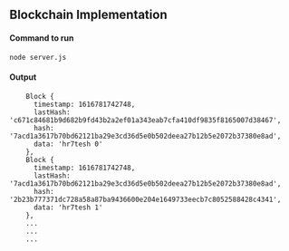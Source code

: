 ## Blockchain Implementation

#### Command to run

`node server.js`

#### Output

```
    Block {
      timestamp: 1616781742748,
      lastHash: 'c671c84681b9d682b9fd43b2a2ef01a343eab7cfa410df9835f8165007d38467',
      hash: '7acd1a3617b70bd62121ba29e3cd36d5e0b502deea27b12b5e2072b37380e8ad',
      data: 'hr7tesh 0'
    },
    Block {
      timestamp: 1616781742748,
      lastHash: '7acd1a3617b70bd62121ba29e3cd36d5e0b502deea27b12b5e2072b37380e8ad',
      hash: '2b23b777371dc728a58a87ba9436600e204e1649733eecb7c8052588428c4341',
      data: 'hr7tesh 1'
    },
    ...
    ...
    ...
```
